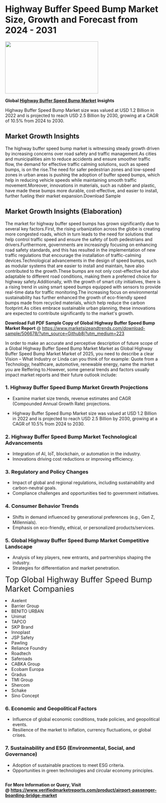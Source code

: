 <H1>Highway Buffer Speed Bump Market Size, Growth and Forecast from 2024 - 2031</H1><img class="aligncenter size-medium wp-image-584254" src="https://thirdeyenews.in/wp-content/uploads/2024/09/Global-Market-Research-300x168.jpeg" alt="" width="300" height="168" /><p><strong>Global&nbsp;<a href="https://www.marketsizeandtrends.com/download-sample/506678/?utm_source=Github8j?utm_medium=223">Highway Buffer Speed Bump Market</a> Insights</strong></p><p>Highway Buffer Speed Bump Market size was valued at USD 1.2 Billion in 2022 and is projected to reach USD 2.5 Billion by 2030, growing at a CAGR of 10.5% from 2024 to 2030.</p><p><h2>Market Growth Insights</h2> The highway buffer speed bump market is witnessing steady growth driven by increasing concerns over road safety and traffic management.As cities and municipalities aim to reduce accidents and ensure smoother traffic flow, the demand for effective traffic calming solutions, such as speed bumps, is on the rise.The need for safer pedestrian zones and low-speed zones in urban areas is pushing the adoption of buffer speed bumps, which help in reducing vehicle speeds while maintaining smooth traffic movement.Moreover, innovations in materials, such as rubber and plastic, have made these bumps more durable, cost-effective, and easier to install, further fueling their market expansion.Download Sample <h2>Market Growth Insights (Elaboration)</h2> The market for highway buffer speed bumps has grown significantly due to several key factors.First, the rising urbanization across the globe is creating more congested roads, which in turn leads to the need for solutions that help control traffic speed and ensure the safety of both pedestrians and drivers.Furthermore, governments are increasingly focusing on enhancing road safety standards, and this has resulted in the implementation of new traffic regulations that encourage the installation of traffic-calming devices.Technological advancements in the design of speed bumps, such as modular systems that are easier to install and maintain, have also contributed to the growth.These bumps are not only cost-effective but also adaptable to different road conditions, making them a preferred choice for highway safety.Additionally, with the growth of smart city initiatives, there is a rising trend in using smart speed bumps equipped with sensors to provide real-time data for traffic monitoring.The increasing focus on environmental sustainability has further enhanced the growth of eco-friendly speed bumps made from recycled materials, which help reduce the carbon footprint.As cities embrace sustainable urban planning, these innovations are expected to contribute significantly to the market's growth.</p><p><span class=""><strong>Download Full PDF Sample Copy of Global Highway Buffer Speed Bump Market Report</strong> @ <a href="https://www.marketsizeandtrends.com/download-sample/506678/?utm_source=Github8j?utm_medium=223" target="_blank">https://www.marketsizeandtrends.com/download-sample/506678/?utm_source=Github8j?utm_medium=223</a></span></p><p>In order to make an accurate and perceptive description of future scope of a Global&nbsp;Highway Buffer Speed Bump Market Market as Global&nbsp;Highway Buffer Speed Bump Market Market of 2025, you need to describe a clear Vision &ndash; What Industry or Linda can you think of for example: Quote from a Technology, healthcare, automotive, renewable energy, name the market you are Reffering to.However, some general trends and factors usually impact market reports and their future outlook include:</p><h3>1.&nbsp;<strong>Highway Buffer Speed Bump Market Growth Projections</strong></h3><ul><li>Examine market size trends, revenue estimates and CAGR (Compounded Annual Growth Rate) projections.</li><li><p>Highway Buffer Speed Bump Market size was valued at USD 1.2 Billion in 2022 and is projected to reach USD 2.5 Billion by 2030, growing at a CAGR of 10.5% from 2024 to 2030.</p></li></ul><h3>2.&nbsp;<strong>Highway Buffer Speed Bump Market Technological Advancements</strong></h3><ul><li>Integration of AI, IoT, blockchain, or automation in the industry.</li><li>Innovations driving cost reductions or improving efficiency.</li></ul><h3>3.&nbsp;<strong>Regulatory and Policy Changes</strong></h3><ul><li>Impact of global and regional regulations, including sustainability and carbon-neutral goals.</li><li>Compliance challenges and opportunities tied to government initiatives.</li></ul><h3>4.&nbsp;<strong>Consumer Behavior Trends</strong></h3><ul><li>Shifts in demand influenced by generational preferences (e.g., Gen Z, Millennials).</li><li>Emphasis on eco-friendly, ethical, or personalized products/services.</li></ul><h3>5.&nbsp;<strong>Global Highway Buffer Speed Bump Market Competitive Landscape</strong></h3><ul><li>Analysis of key players, new entrants, and partnerships shaping the industry.</li><li>Strategies for differentiation and market penetration.</li></ul><p data-pm-slice="1 1 []"><span style="color: inherit; font-family: inherit; font-size: 25px;">Top Global Highway Buffer Speed Bump Market Companies</span></p><div class="" data-test-id=""><p><li>Axelent</li><li> Barrier Group</li><li> BENITO URBAN</li><li> Unimat</li><li> TAPCO</li><li> SKP Brand</li><li> Innoplast</li><li> JSP Safety</li><li> Pawling</li><li> Reliance Foundry</li><li> Roadtech</li><li> Saferoads</li><li> CABKA Group</li><li> Ecobam Europa</li><li> Gradus</li><li> TMI Group</li><li> Shercom</li><li> Schake</li><li> Sino Concept</li></p></div><h3>6.&nbsp;<strong>Economic and Geopolitical Factors</strong></h3><ul><li>Influence of global economic conditions, trade policies, and geopolitical events.</li><li>Resilience of the market to inflation, currency fluctuations, or global crises.</li></ul><h3>7.&nbsp;<strong>Sustainability and ESG (Environmental, Social, and Governance)</strong></h3><ul><li>Adoption of sustainable practices to meet ESG criteria.</li><li>Opportunities in green technologies and circular economy principles.</li></ul><h2><strong style="font-size: 14px;">For More Information or Query, Visit @&nbsp;</strong><a style="background-color: #ffffff; font-size: 14px;" href="https://www.marketsizeandtrends.com/report/highway-buffer-speed-bump-market/" target="_blank">https://www.verifiedmarketreports.com/product/airport-passenger-boarding-bridge-market</a></h2>